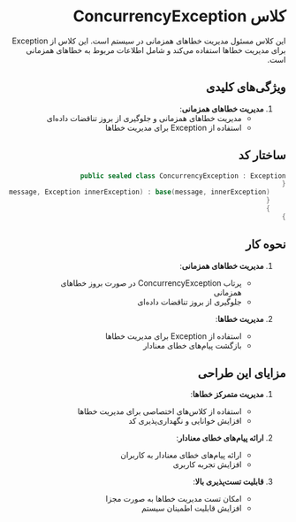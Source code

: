 <div dir="rtl">

# کلاس ConcurrencyException

این کلاس مسئول مدیریت خطاهای همزمانی در سیستم است. این کلاس از Exception برای مدیریت خطاها استفاده می‌کند و شامل اطلاعات مربوط به خطاهای همزمانی است.

## ویژگی‌های کلیدی

1. **مدیریت خطاهای همزمانی**:
   - مدیریت خطاهای همزمانی و جلوگیری از بروز تناقضات داده‌ای
   - استفاده از Exception برای مدیریت خطاها

## ساختار کد

```csharp
public sealed class ConcurrencyException : Exception
{
    public ConcurrencyException(string message, Exception innerException) : base(message, innerException)
    {
    }
}
```

## نحوه کار

1. **مدیریت خطاهای همزمانی**:
   - پرتاب ConcurrencyException در صورت بروز خطاهای همزمانی
   - جلوگیری از بروز تناقضات داده‌ای

2. **مدیریت خطاها**:
   - استفاده از Exception برای مدیریت خطاها
   - بازگشت پیام‌های خطای معنادار

## مزایای این طراحی

1. **مدیریت متمرکز خطاها**:
   - استفاده از کلاس‌های اختصاصی برای مدیریت خطاها
   - افزایش خوانایی و نگهداری‌پذیری کد

2. **ارائه پیام‌های خطای معنادار**:
   - ارائه پیام‌های خطای معنادار به کاربران
   - افزایش تجربه کاربری

3. **قابلیت تست‌پذیری بالا**:
   - امکان تست مدیریت خطاها به صورت مجزا
   - افزایش قابلیت اطمینان سیستم

</div>
